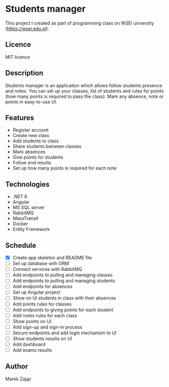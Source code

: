 # Students manager

This project I created as part of programming class on WSEI university (https://wsei.edu.pl).

## Licence

MIT licence

## Description

Students manager is an application which allows follow students presence and notes. You can set up your classes, list of students and rules for points (how many points is required to pass the class). Mark any absence, note or points in easy-to-use UI.

## Features

- Register account
- Create new class
- Add students to class
- Share students between classes
- Mark absences
- Give points for students
- Follow end results
- Set up how many points is required for each note

## Technologies

- .NET 6
- Angular
- MS SQL server
- RabbitMQ
- MassTransit
- Docker
- Entity Framework

## Schedule

- [X] Create app skeleton and README file
- [ ] Set up database with ORM
- [ ] Connect services with RabbitMQ
- [ ] Add endpoints to pulling and managing classes
- [ ] Add endpoints to pulling and managing students
- [ ] Add endpoints for absences
- [ ] Set up Angular project
- [ ] Show on UI students in class with their absences
- [ ] Add points rules for classes
- [ ] Add endpoints to giving points for each student
- [ ] Add notes rules for each class
- [ ] Show points on UI
- [ ] Add sign-up and sign-in process
- [ ] Secure endpoints and add login mechanism to UI
- [ ] Show students results on UI
- [ ] Add dashboard
- [ ] Add exams results

## Author

Marek Zając